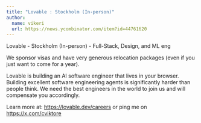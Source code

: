 ```yaml
---
title: "Lovable : Stockholm (In-person)"
author:
  name: vikeri
  url: https://news.ycombinator.com/item?id=44761620
---
```


<JobNavigation />

Lovable - Stockholm (In-person) - Full-Stack, Design, and ML eng

We sponsor visas and have very generous relocation packages (even if you just want to come for a year).

Lovable is building an AI software engineer that lives in your browser. Building excellent software engineering agents is significantly harder than people think. We need the best engineers in the world to join us and will compensate you accordingly.

Learn more at: <a href="https:&#x2F;&#x2F;lovable.dev&#x2F;careers" rel="nofollow">https:&#x2F;&#x2F;lovable.dev&#x2F;careers</a> or ping me on <a href="https:&#x2F;&#x2F;x.com&#x2F;cviktore" rel="nofollow">https:&#x2F;&#x2F;x.com&#x2F;cviktore</a>
<JobApplication />
